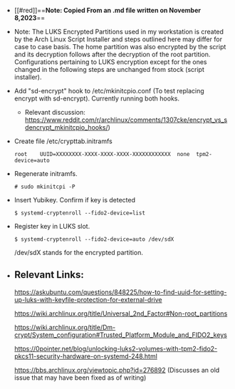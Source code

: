 - [[#red]]==**Note: Copied From an .md file written on November 8,2023**==
- Note: The LUKS Encrypted Partitions used in my workstation is created by the Arch Linux Script Installer and steps outlined here may differ for case to case basis. The home partition was also encrypted by the script and its decryption follows after the decryption of the root partition. Configurations pertaining to LUKS encryption except for the ones changed in the following steps are unchanged from stock (script installer).
- Add "sd-encrypt" hook to /etc/mkinitcpio.conf (To test replacing encrypt with sd-encrypt). Currently running both hooks.
	- Relevant discussion: https://www.reddit.com/r/archlinux/comments/1307cke/encrypt_vs_sdencrypt_mkinitcpio_hooks/)
- Create file /etc/crypttab.initramfs
  
    ```
    root    UUID=XXXXXXXX-XXXX-XXXX-XXXX-XXXXXXXXXXXX  none  tpm2-device=auto
  ```
- Regenerate initramfs. 
  
    ```
    # sudo mkinitcpi -P
  ```
- Insert Yubikey. Confirm if key is detected 
  
    ```
    $ systemd-cryptenroll --fido2-device=list
  ```
- Register key in LUKS slot. 
  
    ```
    $ systemd-cryptenroll --fido2-device=auto /dev/sdX
  ```
  
    /dev/sdX stands for the encrypted partition.
- ## Relevant Links:
  
  https://askubuntu.com/questions/848225/how-to-find-uuid-for-setting-up-luks-with-keyfile-protection-for-external-drive
  
  https://wiki.archlinux.org/title/Universal_2nd_Factor#Non-root_partitions
  
  https://wiki.archlinux.org/title/Dm-crypt/System_configuration#Trusted_Platform_Module_and_FIDO2_keys
  
  https://0pointer.net/blog/unlocking-luks2-volumes-with-tpm2-fido2-pkcs11-security-hardware-on-systemd-248.html
  
  https://bbs.archlinux.org/viewtopic.php?id=276892 (Discusses an old issue that may have been fixed as of writing)
